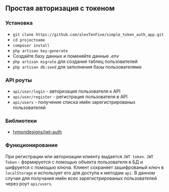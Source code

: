 ## Простая авторизация с токеном ##

### Установка ###

* `git clone https://github.com/alexTenFive/simple_token_auth_app.git`
* `cd projectname`
* `composer install`
* `php artisan key:generate`
* Создайте базу данных и поменяйте данные *.env*
* `php artisan migrate` для создания таблиц пользователей
* `php artisan db:seed` для заполнения базы пользователями

### API роуты ###
* `api/user/login` - авторизация пользователя к API
* `api/user/register` - регистрация пользователя в API
* `api/users` - получение списка имён зарегистрированых пользователей

### Библиотеки ###
* [tymondesigns/jwt-auth](https://github.com/tymondesigns/jwt-auth)

### Функционирование ###
При регистрации или авторизации клиенту выдается `JWT token`.
`JWT Token` - формируется с помощью объекта пользователя в БД и шифруется с помощью ключа.
Клиент сохраняет зашифрованый ключ в `localStorage` и использует его для доступа к методам `api`. В данном случае для получания имён всех зарегистрированых пользователей через роут `api/users`.
